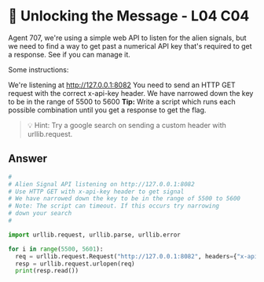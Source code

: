 # 🔑 Unlocking the Message - L04 C04

Agent 707, we're using a simple web API to listen for the alien signals, but we need to find a way to get past a numerical API key that's required to get a response. See if you can manage it.

Some instructions:

We're listening at http://127.0.0.1:8082
You need to send an HTTP GET request with the correct x-api-key header.
We have narrowed down the key to be in the range of 5500 to 5600
**Tip:** Write a script which runs each possible combination until you get a response to get the flag.

> 💡 Hint: Try a google search on sending a custom header with urllib.request.

## Answer

```python
#
# Alien Signal API listening on http://127.0.0.1:8082
# Use HTTP GET with x-api-key header to get signal
# We have narrowed down the key to be in the range of 5500 to 5600
# Note: The script can timeout. If this occurs try narrowing
# down your search
#

import urllib.request, urllib.parse, urllib.error

for i in range(5500, 5601):
  req = urllib.request.Request("http://127.0.0.1:8082", headers={"x-api-key": str(i)})
  resp = urllib.request.urlopen(req)
  print(resp.read())
```
